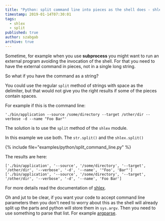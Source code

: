 ```yaml
---
title: "Python: split command line into pieces as the shell does - shlex.split()"
timestamp: 2019-01-14T07:30:01
tags:
  - shlex
  - split
published: true
author: szabgab
archive: true
---
```



Sometime, for example when you use <b>subprocess</b> you might want to run an external program avoiding the
invocation of the shell. For that you need to have the external command in pieces, not in a single long string.

So what if you have the command as a string?


You could use the regular `split` method of strings with space as the delimiter,
but that would not give you the right results if some of the pieces contain spaces.

For example if this is the command line:

```
'./bin/application --source /some/directory --target /other/dir --verbose -d --name "Foo Bar"'
```

The solution is to use the `split` method of the `shlex` module.

In this example we use both. The `str.split()` and the `shlex.split()`

{% include file="examples/python/split_command_line.py" %}

The results are here:

```
['./bin/application', '--source', '/some/directory', '--target', '/other/dir', '--verbose', '-d', '--name', '"Foo', 'Bar"']
['./bin/application', '--source', '/some/directory', '--target', '/other/dir', '--verbose', '-d', '--name', 'Foo Bar']
```


For more details read the documentation of [shlex](https://docs.python.org/library/shlex.html).

Oh and jut to be clear, if you want your code to accept command line parameters then you don't need to worry about this
as the shell will already split up the parts and python will store them in `sys.argv`.
Then you need to use something to parse that list. For example [argparse](/python-argparse).

